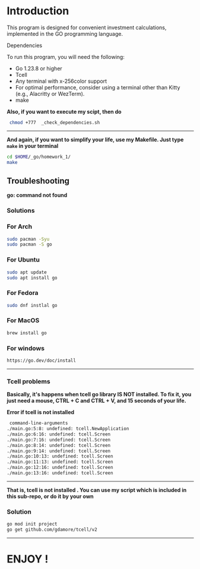 # Introduction

This program is designed for convenient investment calculations, implemented in the GO programming language.

Dependencies

To run this program, you will need the following:

 - Go 1.23.8 or higher
 - Tcell
 - Any terminal with x-256color support
 - For optimal performance, consider using a terminal other than Kitty (e.g., Alacritty or WezTerm).
 - make

**Also, if you want to execute my scipt, then do**

```bash
 chmod +777  _check_dependencies.sh
```

---

**And again, if you want to simplify your life, use my **Makefile**. Just type `make` in your terminal**

```bash
cd $HOME/_go/homework_1/
make
```


## Troubleshooting

**go: command not found**

### Solutions

### For Arch

```bash
sudo pacman -Syu
sudo pacman -S go
```

### For Ubuntu

```bash
sudo apt update
sudo apt install go
```

### For Fedora

```bash
sudo dnf instlal go
```

### For MacOS

```bash
brew install go
```

### For windows

```bash
https://go.dev/doc/install
```

---

### Tcell problems

**Basically, it's happens when tcell go library IS NOT installed. To fix it, you just need a mouse, CTRL + C and CTRL + V, and 15 seconds of your life.**

**Error if tcell is not installed**

```bash
 command-line-arguments
./main.go:5:8: undefined: tcell.NewApplication
./main.go:6:16: undefined: tcell.Screen
./main.go:7:16: undefined: tcell.Screen
./main.go:8:14: undefined: tcell.Screen
./main.go:9:14: undefined: tcell.Screen
./main.go:10:13: undefined: tcell.Screen
./main.go:11:13: undefined: tcell.Screen
./main.go:12:16: undefined: tcell.Screen
./main.go:13:16: undefined: tcell.Screen
```

---

**That is, tcell is not installed . You can use my script which is included in this sub-repo, or do it by your own** 

### Solution

```bash
go mod init project
go get github.com/gdamore/tcell/v2
```

---

# ENJOY !

